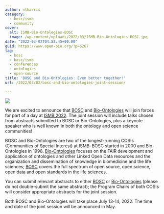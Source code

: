 ```yaml
---
author: nlharris
category:
  - bosc/ismb
  - community
cover:
  alt: ISMB-Bio-Ontologies-BOSC
  image: /wp-content/uploads/2022/03/ISMB-Bio-Ontologies-BOSC.jpg
date: "2022-03-02T04:52:45+00:00"
guid: https://www.open-bio.org/?p=6267
tag:
  - bosc
  - bosc/ismb
  - conferences
  - ontologies
  - open-source
title: 'BOSC and Bio-Ontologies: Even better together!'
url: /2022/03/02/bosc-and-bio-ontologies-joint-session/

---
```

![](/wp-content/uploads/2022/03/ISMB-Bio-Ontologies-BOSC.jpg)

We are excited to announce that [BOSC](/events/bosc-2022/) and [Bio-Ontologies](https://www.bio-ontologies.org.uk/ismb-annual-meeting) will join forces for part of a day at [ISMB 2022](https://www.iscb.org/ismb2022). The joint session will include talks chosen from abstracts submitted to BOSC or Bio-Ontologies, plus a keynote speaker who is well known in both the ontology and open science communities!

BOSC and Bio-Ontologies are two of the longest-running COSIs (Communities of Special Interest) at ISMB: BOSC started in 2000 and Bio-Ontologies in 1998. [Bio-Ontologies](http://www.bio-ontologies.org.uk/) focuses on the FAIR development and application of ontologies and other Linked Open Data resources and the organization and dissemination of knowledge in biomedicine and the life sciences; [BOSC](/events/bosc-2021/about/) covers the full spectrum of open source, open science, open data and open standards in the life sciences.

You can submit relevant abstracts to either [BOSC](/events/bosc-2022/submit/) or [Bio-Ontologies](https://www.bio-ontologies.org.uk/ismb-annual-meeting) (please do not double-submit the same abstract); the Program Chairs of both COSIs will consider appropriate abstracts for the joint session.

Both BOSC and Bio-Ontologies will take place July 13-14, 2022. The time and date of the joint session will be announced in May.
